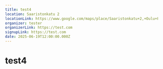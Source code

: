 ```yaml
---
title: test4
location: Saaristonkatu 2
locationLink: https://www.google.com/maps/place/Saaristonkatu+2,+Oulu+Finland
organizer: tester
organizerLink: https://test.com
signupLink: https://test.com
date: 2025-06-19T12:00:00.000Z
---
```


# test4